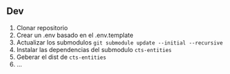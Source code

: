 ## Dev

1. Clonar repositorio
2. Crear un .env basado en el .env.template
3. Actualizar los submodulos `git submodule update --initial --recursive`
4. Instalar las dependencias del submodulo `cts-entities`
5. Geberar el dist de `cts-entities`
6. ...
